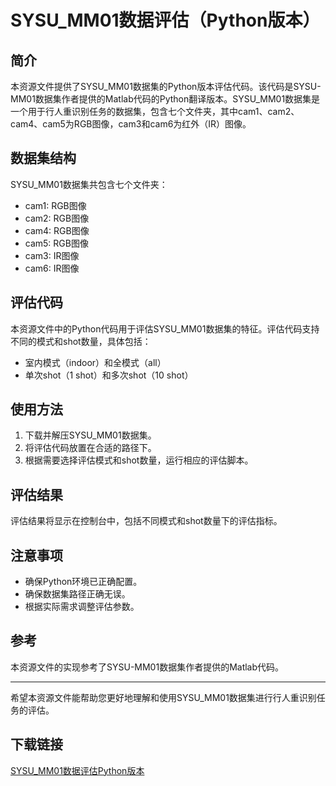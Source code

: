 # SYSU_MM01数据评估（Python版本）

## 简介

本资源文件提供了SYSU_MM01数据集的Python版本评估代码。该代码是SYSU-MM01数据集作者提供的Matlab代码的Python翻译版本。SYSU_MM01数据集是一个用于行人重识别任务的数据集，包含七个文件夹，其中cam1、cam2、cam4、cam5为RGB图像，cam3和cam6为红外（IR）图像。

## 数据集结构

SYSU_MM01数据集共包含七个文件夹：
- cam1: RGB图像
- cam2: RGB图像
- cam4: RGB图像
- cam5: RGB图像
- cam3: IR图像
- cam6: IR图像

## 评估代码

本资源文件中的Python代码用于评估SYSU_MM01数据集的特征。评估代码支持不同的模式和shot数量，具体包括：
- 室内模式（indoor）和全模式（all）
- 单次shot（1 shot）和多次shot（10 shot）

## 使用方法

1. 下载并解压SYSU_MM01数据集。
2. 将评估代码放置在合适的路径下。
3. 根据需要选择评估模式和shot数量，运行相应的评估脚本。

## 评估结果

评估结果将显示在控制台中，包括不同模式和shot数量下的评估指标。

## 注意事项

- 确保Python环境已正确配置。
- 确保数据集路径正确无误。
- 根据实际需求调整评估参数。

## 参考

本资源文件的实现参考了SYSU-MM01数据集作者提供的Matlab代码。

---

希望本资源文件能帮助您更好地理解和使用SYSU_MM01数据集进行行人重识别任务的评估。

## 下载链接

[SYSU_MM01数据评估Python版本](https://pan.quark.cn/s/db97b213ebf4)
